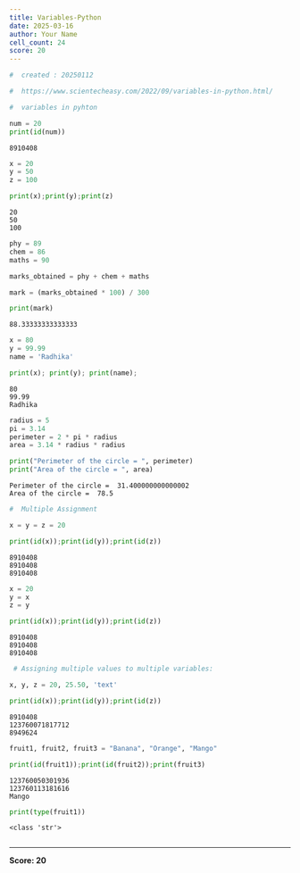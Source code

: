 ```yaml
---
title: Variables-Python
date: 2025-03-16
author: Your Name
cell_count: 24
score: 20
---
```


```python
#  created : 20250112
```


```python
#  https://www.scientecheasy.com/2022/09/variables-in-python.html/
```


```python
#  variables in pyhton 

```


```python
num = 20
print(id(num))
```

    8910408



```python
x = 20 
y = 50
z = 100
```


```python
print(x);print(y);print(z)
```

    20
    50
    100



```python
phy = 89
chem = 86
maths = 90

marks_obtained = phy + chem + maths

mark = (marks_obtained * 100) / 300
```


```python
print(mark)
```

    88.33333333333333



```python
x = 80 
y = 99.99
name = 'Radhika'

```


```python
print(x); print(y); print(name);
```

    80
    99.99
    Radhika



```python
radius = 5
pi = 3.14
perimeter = 2 * pi * radius
area = 3.14 * radius * radius
```


```python
print("Perimeter of the circle = ", perimeter)
print("Area of the circle = ", area)
```

    Perimeter of the circle =  31.400000000000002
    Area of the circle =  78.5



```python
#  Multiple Assignment
```


```python
x = y = z = 20
```


```python
print(id(x));print(id(y));print(id(z))
```

    8910408
    8910408
    8910408



```python
x = 20
y = x
z = y
```


```python
print(id(x));print(id(y));print(id(z))
```

    8910408
    8910408
    8910408



```python
 # Assigning multiple values to multiple variables:


```


```python
x, y, z = 20, 25.50, 'text'
```


```python
print(id(x));print(id(y));print(id(z))
```

    8910408
    123760071817712
    8949624



```python
fruit1, fruit2, fruit3 = "Banana", "Orange", "Mango"
```


```python
print(id(fruit1));print(id(fruit2));print(fruit3)
```

    123760050301936
    123760113181616
    Mango



```python
print(type(fruit1))
```

    <class 'str'>



```python

```


---
**Score: 20**